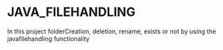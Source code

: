 # JAVA_FILEHANDLING
In this project folderCreation, deletion, rename, exists or not by using the javafilehandling functionality

